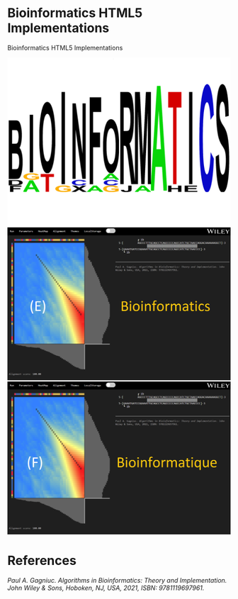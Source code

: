 # Bioinformatics HTML5 Implementations
Bioinformatics HTML5 Implementations

![screenshot](https://github.com/Gagniuc/Bioinformatics-HTML5-Implementations/blob/main/bio%20logo.png)
![screenshot](https://github.com/Gagniuc/Bioinformatics-HTML5-Implementations/blob/main/Eng1.png)
![screenshot](https://github.com/Gagniuc/Bioinformatics-HTML5-Implementations/blob/main/Fra1.png)

# References

<i>Paul A. Gagniuc. Algorithms in Bioinformatics: Theory and Implementation. John Wiley & Sons, Hoboken, NJ, USA, 2021, ISBN: 9781119697961.</i>
